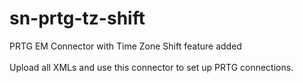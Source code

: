 # sn-prtg-tz-shift
PRTG EM Connector with Time Zone Shift feature added <br>
<br>
Upload all XMLs and use this connector to set up PRTG connections.
<br>
